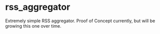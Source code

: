 # rss_aggregator
Extremely simple RSS aggregator. Proof of Concept currently, but will be growing this one over time.
